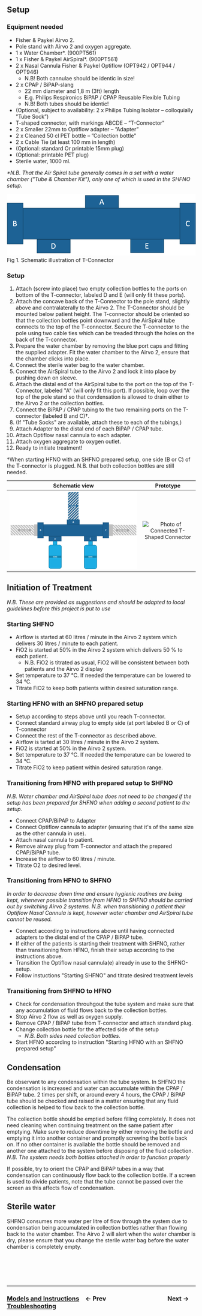 ## Setup

### Equipment needed

- Fisher & Paykel Airvo 2.
- Pole stand with Airvo 2 and oxygen aggregate.
- 1 x Water Chamber\*. (900PT561)
- 1 x Fisher & Paykel AirSpiral\*. (900PT561)
- 2 x Nasal Cannula Fisher & Paykel Optiflow (OPT942 / OPT944 / OPT946)
  - N.B! Both cannulae should be identic in size!
- 2 x CPAP / BiPAP-slang
  - 22 mm diameter and 1,8 m (3ft) length
  - E.g. Philips Respironics BiPAP / CPAP Reusable Flexible Tubing
  - N.B! Both tubes should be identic!
- (Optional, subject to availability: 2 x Philips Tubing Isolator – colloquially ”Tube Sock”)
- T-shaped connector, with markings ABCDE – ”T-Connector"
- 2 x Smaller 22mm to Optiflow adapter – ”Adapter”
- 2 x Cleaned 50 cl PET bottle – ”Collection bottle"
- 2 x Cable Tie (at least 100 mm in length)
- (Optional: standard Or printable 15mm plug)
- (Optional: printable PET plug)
- Sterile water, 1000 ml.

_\*N.B. That the Air Spiral tube generally comes in a set with a water chamber ("Tube & Chamber Kit"), only one of which is used in the SHFNO setup._

![Schematic T-Shaped Connector](../../Meta/Schematics%20and%20Renders/Tschema.png 'Schematic T-Shaped Connector')
Fig 1. Schematic illustration of T-Connector

### Setup

1. Attach (screw into place) two empty collection bottles to the ports on bottom of the T-connector, labeled D and E (will only fit these ports).
1. Attach the concave back of the T-Connector to the pole stand, slightly above and contralaterally to the Airvo 2. The T-Connector should be mounted below patient height. The T-connector should be oriented so that the collection bottles point downward and the AirSpiral tube connects to the top of the T-connector. Secure the T-connector to the pole using two cable ties which can be treaded through the holes on the back of the T-connector.
1. Prepare the water chamber by removing the blue port caps and fitting the supplied adapter. Fit the water chamber to the Airvo 2, ensure that the chamber clicks into place.
1. Connect the sterile water bag to the water chamber.
1. Connect the AirSpiral tube to the Airvo 2 and lock it into place by pushing down on sleeve.
1. Attach the distal end of the AirSpiral tube to the port on the top of the T-Connector, labeled "A" (will only fit this port). If possible, loop over the top of the pole stand so that condensation is allowed to drain either to the Airvo 2 or the collection bottles.
1. Connect the BiPAP / CPAP tubing to the two remaining ports on the T-connector (labeled B and C)†.
1. (If "Tube Socks" are available, attach these to each of the tubings,)
1. Attach Adapter to the distal end of each BiPAP / CPAP tube.
1. Attach Optiflow nasal cannula to each adapter.
1. Attach oxygen aggregate to oxygen outlet.
1. Ready to initiate treatment!

†When starting HFNO with an SHFNO prepared setup, one side (B or C) of the T-connector is plugged. N.B. that both collection bottles are still needed.

|                                                                 Schematic view                                                                  |                                                        Prototype                                                        |
| :---------------------------------------------------------------------------------------------------------------------------------------------: | :---------------------------------------------------------------------------------------------------------------------: |
| ![Schematic Connected T-Shaped Connector](../../Meta/Schematics%20and%20Renders/Tschema_connected.png 'Schematic Connected T-Shaped Connector') | ![Photo of Connected T-Shaped Connector](../../Meta/Photos/T-alt-Connected.png 'Photo of Connected T-Shaped Connector') |

## Initiation of Treatment

_N.B. These are provided as suggestions and should be adapted to local guidelines before this project is put to use_

### Starting SHFNO

- Airflow is started at 60 litres / minute in the Airvo 2 system which delivers 30 litres / minute to each patient.
- FiO2 is started at 50% in the Airvo 2 system which delivers 50 % to each patient.
  - N.B. FiO2 is titrated as usual, FiO2 will be consistent between both patients and the Airvo 2 display
- Set temperature to 37 °C. If needed the temperature can be lowered to 34 °C.
- Titrate FiO2 to keep both patients within desired saturation range.

### Starting HFNO with an SHFNO prepared setup

- Setup according to steps above until you reach T-connector.
- Connect standard airway plug to empty side (at port labeled B or C) of T-connector
- Connect the rest of the T-connector as described above.
- Airflow is tarted at 30 litres / minute in the Airvo 2 system.
- FiO2 is started at 50% in the Airvo 2 system.
- Set temperature to 37 °C. If needed the temperature can be lowered to 34 °C.
- Titrate FiO2 to keep patient within desired saturation range.

### Transitioning from HFNO with prepared setup to SHFNO

_N.B. Water chamber and AirSpiral tube does not need to be changed if the setup has been prepared for SHFNO when adding a second patient to the setup._

- Connect CPAP/BiPAP to Adapter
- Connect Optiflow cannula to adapter (ensuring that it's of the same size as the other cannula in use).
- Attach nasal cannula to patient.
- Remove airway plug from T-connector and attach the prepared CPAP/BiPAP tube.
- Increase the airflow to 60 litres / minute.
- Titrate O2 to desired level.

### Transitioning from HFNO to SHFNO

_In order to decrease down time and ensure hygienic routines are being kept, whenever possible transition from HFNO to SHFNO should be carried out by switching Airvo 2 systems. N.B. when transitioning a patient their Optiflow Nasal Cannula is kept, however water chamber and AirSpiral tube cannot be reused._

- Connect according to instructions above until having connected adapters to the distal end of the CPAP / BiPAP tube.
- If either of the patients is starting their treatment with SHFNO, rather than transitioning from HFNO, finish their setup according to the instructions above.
- Transition the Optiflow nasal cannula(e) already in use to the SHFNO-setup.
- Follow instuctions "Starting SHFNO" and titrate desired treatment levels

### Transitioning from SHFNO to HFNO

- Check for condensation throuhgout the tube system and make sure that any accumulation of fluid flows back to the collection bottles.
- Stop Airvo 2 flow as well as oxygen supply.
- Remove CPAP / BiPAP tube from T-connector and attach standard plug.
- Change collection bottle for the affected side of the setup
  - _N.B. Both sides need colection bottles._
- Start HFNO according to instruction "Starting HFNO with an SHFNO prepared setup"

## Condensation

Be observant to any condensation within the tube system. In SHFNO the condensation is increased and water can accumulate within the CPAP / BiPAP tube.
2 times per shift, or around every 4 hours, the CPAP / BiPAP tube should be checked and raised in a matter ensuring that any fluid collection is helped to flow back to the collection bottle.

The collection bottle should be emptied before filling completely. It does not need cleaning when continuing treatment on the same patient after emptying. Make sure to reduce downtime by either removing the bottle and emptying it into another container and promptly screwing the bottle back on. If no other container is available the bottle should be removed and another one attached to the system before disposing of the fluid collection. _N.B. The system needs both bottles attached in order to function properly_

If possible, try to orient the CPAP and BiPAP tubes in a way that condensation can continuously flow back to the collection bottle. If a screen is used to divide patients, note that the tube cannot be passed over the screen as this affects flow of condensation.

## Sterile water

SHFNO consumes more water per litre of flow through the system due to condensation being accumulated in collection bottles rather than flowing back to the water chamber. The Airvo 2 will alert when the water chamber is dry, please ensure that you change the sterile water bag before the water chamber is completely empty.

<br /><br /><br /><br />

---

### [**Models and Instructions**](03%20Models%20and%20Instructions.md)&emsp;← Prev&emsp;&emsp;&emsp;&emsp;&emsp;&emsp;&emsp;&emsp;&emsp;&emsp;Next →&emsp;[**Troubleshooting**](05%20Troubleshooting.md)
